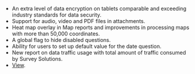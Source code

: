 - An extra level of data encryption on tablets comparable and exceeding industry standards for data security.
- Support for audio, video and PDF files in attachments.
- Heat map overlay in Map reports and improvements in processing maps with more than 50,000 coordinates.
- A global flag to hide disabled questions.
- Ability for users to set up default value for the date question.
- New report on data traffic usage with total amount of traffic consumed by Survey Solutions.
- [View](/release-notes/version-18-12).